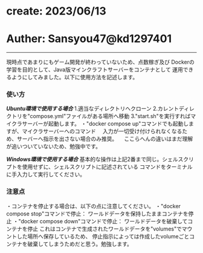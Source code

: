 # create: 2023/06/13
# Auther: Sansyou47@kd1297401
********************************************
現時点であまりにもゲーム開発が終わっていないため、点数稼ぎ及び
Dockerの学習を目的として、Java版マインクラフトサーバーをコンテナとして
運用できるようにしてみました。以下に使用方法を記述します。

### 使い方 ###
***Ubuntu環境で使用する場合***
1.適当なディレクトリへクローン
2.カレントディレクトリを"compose.yml"ファイルがある場所へ移動
3."start.sh"を実行すればマイクラサーバーが起動します。
    ・"docker compose up"コマンドでも起動しますが、マイクラサーバーへのコマンド
    　入力が一切受け付けられなくなるため、サーバーへ指示を出さない場合のみ推奨。
    　ここらへんの違いはまだ理解が追いついていないため、勉強中です。

***Windows環境で使用する場合***
基本的な操作は上記2番まで同じ。シェルスクリプトを使用せずに、シェルスクリプトに記述されている
コマンドをターミナルに手入力して実行してください。

### 注意点 ###
・コンテナを停止する場合は、以下の点に注意してください。
    ・"docker compose stop"コマンドで停止： ワールドデータを保持したままコンテナを停止
    ・"docker compose down"コマンドで停止： ワールドデータを破棄してコンテナを停止
これはコンテナで生成されたワールドデータを"volumes"でマウントした場所へ保存しているため、
停止指示によっては作成したvolumeごとコンテナを破棄してしまうためだと思う。勉強します。
